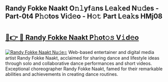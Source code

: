 ## Randy Fokke Naakt O𝚗𝚕yf𝚊ns L𝚎a𝚔ed N𝚞𝚍es - Part-0t4 P𝚑𝚘tos Vi𝚍𝚎o - H𝚘𝚝 Part L𝚎a𝚔s HMj08

# <h2><a href="http://kf7yva.oniu.top/?m=Randy+Fokke+Naakt">🔗👉 🔴 Randy Fokke Naakt P𝚑ot𝚘𝚜 V𝚒d𝚎o</a></h2>

[![Randy Fokke Naakt Nu𝚍e𝚜](https://i.imgur.com/0qMVB7G.gif)](http://kf7yva.oniu.top/?m=Randy+Fokke+Naakt)
Web-based entertainer and digital media artist Randy Fokke Naakt, acclaimed for sharing dance and lifestyle ideas through solo and collaborative dance performances and short videos. Exceptional choreographer Randy Fokke Naakt, famed for their remarkable abilities and achievements in creating dance routines.  
